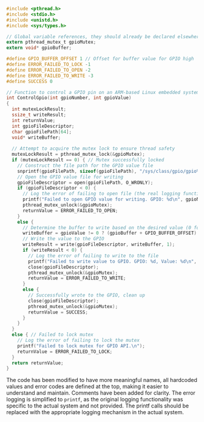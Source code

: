 ```c
#include <pthread.h>
#include <stdio.h>
#include <unistd.h>
#include <sys/types.h>

// Global variable references, they should already be declared elsewhere in the real code
extern pthread_mutex_t gpioMutex;
extern void* gpioBuffer;

#define GPIO_BUFFER_OFFSET 1 // Offset for buffer value for GPIO high
#define ERROR_FAILED_TO_LOCK -1
#define ERROR_FAILED_TO_OPEN -2
#define ERROR_FAILED_TO_WRITE -3
#define SUCCESS 0

// Function to control a GPIO pin on an ARM-based Linux embedded system
int ControlGpio(int gpioNumber, int gpioValue)
{
  int mutexLockResult;
  ssize_t writeResult;
  int returnValue;
  int gpioFileDescriptor;
  char gpioFilePath[64];
  void* writeBuffer;
  
  // Attempt to acquire the mutex lock to ensure thread safety
  mutexLockResult = pthread_mutex_lock(&gpioMutex);
  if (mutexLockResult == 0) { // Mutex successfully locked
    // Construct the file path for the GPIO value file
    snprintf(gpioFilePath, sizeof(gpioFilePath), "/sys/class/gpio/gpio%d/value", gpioNumber);
    // Open the GPIO value file for writing
    gpioFileDescriptor = open(gpioFilePath, O_WRONLY);
    if (gpioFileDescriptor < 0) {
      // Log the error of failing to open file (the real logging function should be called here)
      printf("Failed to open GPIO value for writing. GPIO: %d\n", gpioNumber);
      pthread_mutex_unlock(&gpioMutex);
      returnValue = ERROR_FAILED_TO_OPEN;
    }
    else {
      // Determine the buffer to write based on the desired value (0 for low, 1 for high)
      writeBuffer = gpioValue != 0 ? (gpioBuffer + GPIO_BUFFER_OFFSET) : gpioBuffer;
      // Write the value to the GPIO
      writeResult = write(gpioFileDescriptor, writeBuffer, 1);
      if (writeResult < 0) {
        // Log the error of failing to write to the file
        printf("Failed to write value to GPIO. GPIO: %d, Value: %d\n", gpioNumber, gpioValue);
        close(gpioFileDescriptor);
        pthread_mutex_unlock(&gpioMutex);
        returnValue = ERROR_FAILED_TO_WRITE;
      }
      else {
        // Successfully wrote to the GPIO, clean up
        close(gpioFileDescriptor);
        pthread_mutex_unlock(&gpioMutex);
        returnValue = SUCCESS;
      }
    }
  }
  else { // Failed to lock mutex
    // Log the error of failing to lock the mutex
    printf("Failed to lock mutex for GPIO API.\n");
    returnValue = ERROR_FAILED_TO_LOCK;
  }
  return returnValue;
}
```

The code has been modified to have more meaningful names, all hardcoded values and error codes are defined at the top, making it easier to understand and maintain. Comments have been added for clarity. The error logging is simplified to `printf`, as the original logging functionality was specific to the actual system and not provided. The printf calls should be replaced with the appropriate logging mechanism in the actual system.